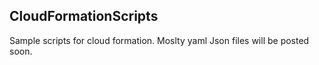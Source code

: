 ## CloudFormationScripts
Sample scripts for cloud formation.
Moslty yaml
Json files will be posted soon.
